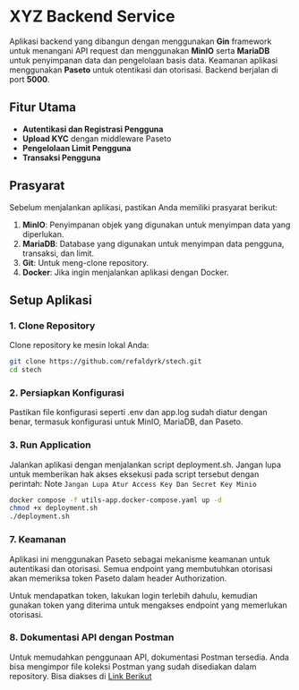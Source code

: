 # XYZ Backend Service

Aplikasi backend yang dibangun dengan menggunakan **Gin** framework untuk menangani API request dan menggunakan **MinIO** serta **MariaDB** untuk penyimpanan data dan pengelolaan basis data. Keamanan aplikasi menggunakan **Paseto** untuk otentikasi dan otorisasi. Backend berjalan di port **5000**.

## Fitur Utama

- **Autentikasi dan Registrasi Pengguna**
- **Upload KYC** dengan middleware Paseto
- **Pengelolaan Limit Pengguna**
- **Transaksi Pengguna**

## Prasyarat

Sebelum menjalankan aplikasi, pastikan Anda memiliki prasyarat berikut:

1. **MinIO**: Penyimpanan objek yang digunakan untuk menyimpan data yang diperlukan.
2. **MariaDB**: Database yang digunakan untuk menyimpan data pengguna, transaksi, dan limit.
3. **Git**: Untuk meng-clone repository.
4. **Docker**: Jika ingin menjalankan aplikasi dengan Docker.

## Setup Aplikasi

### 1. Clone Repository

Clone repository ke mesin lokal Anda:

```bash
git clone https://github.com/refaldyrk/stech.git
cd stech
```

### 2. Persiapkan Konfigurasi
Pastikan file konfigurasi seperti .env dan app.log sudah diatur dengan benar, termasuk konfigurasi untuk MinIO, MariaDB, dan Paseto.

### 3. Run Application
Jalankan aplikasi dengan menjalankan script deployment.sh. Jangan lupa untuk memberikan hak akses eksekusi pada script tersebut dengan perintah:
Note `Jangan Lupa Atur Access Key Dan Secret Key Minio`
```bash
docker compose -f utils-app.docker-compose.yaml up -d
chmod +x deployment.sh
./deployment.sh
```

### 7. Keamanan
Aplikasi ini menggunakan Paseto sebagai mekanisme keamanan untuk autentikasi dan otorisasi. Semua endpoint yang membutuhkan otorisasi akan memeriksa token Paseto dalam header Authorization.

Untuk mendapatkan token, lakukan login terlebih dahulu, kemudian gunakan token yang diterima untuk mengakses endpoint yang memerlukan otorisasi.

### 8. Dokumentasi API dengan Postman
Untuk memudahkan penggunaan API, dokumentasi Postman tersedia. Anda bisa mengimpor file koleksi Postman yang sudah disediakan dalam repository. 
Bisa diakses di [Link Berikut](https://documenter.getpostman.com/view/40267407/2sAYBbepYk)

